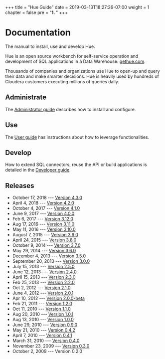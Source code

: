+++
title = "Hue Guide"
date = 2019-03-13T18:27:26-07:00
weight = 1
chapter = false
pre = "<b>1. </b>"
+++

# Documentation

The manual to install, use and develop Hue.

Hue is an open source workbench for self-service operation and development of SQL applications
in a Data Warehouse: [gethue.com](http://gethue.com).

Thousands of companies and organizations use Hue to open-up and query their data and make smarter decisions. Hue is heavily
used by hundreds of Cloudera customers executing millions of queries daily.


Administrate
------------
The [Administrator guide](administrator/index.html) describes how to install and configure.

Use
---
The [User guide](user/index.html) has instructions about how to leverage functionalities.

Develop
-------
How to extend SQL connectors, reuse the API or build applications is detailed in the [Developer guide](developer/index.html).

Releases
--------

* October 17, 2018 --- [Version 4.3.0](releases/release-notes-4.3.0.html)
* April 4, 2018 --- [Version 4.2.0](releases/release-notes-4.2.0.html)
* October 4, 2017 --- [Version 4.1.0](releases/release-notes-4.1.0.html)
* June 9, 2017 --- [Version 4.0.0](releases/release-notes-4.0.0.html)
* Feb 6, 2017 --- [Version 3.12.0](releases/release-notes-3.12.0.html)
* Aug 17, 2016 --- [Version 3.11.0](releases/release-notes-3.11.0.html)
* May 11, 2016 --- [Version 3.10.0](releases/release-notes-3.10.0.html)
* August 7, 2015 --- [Version 3.9.0](releases/release-notes-3.9.0.html)
* April 24, 2015 --- [Version 3.8.0](releases/release-notes-3.8.0.html)
* October 9, 2014 --- [Version 3.7.0](releases/release-notes-3.7.0.html)
* May 29, 2014 --- [Version 3.6.0](releases/release-notes-3.6.0.html)
* December 4, 2013 --- [Version 3.5.0](releases/release-notes-3.5.0.html)
* September 20, 2013 --- [Version 3.0.0](releases/release-notes-3.0.0.html)
* July 15, 2013 --- [Version 2.5.0](releases/release-notes-2.5.0.html)
* June 12, 2013 --- [Version 2.4.0](releases/release-notes-2.4.0.html)
* April 15, 2013 --- [Version 2.3.0](releases/release-notes-2.3.0.html)
* Feb 25, 2013 --- [Version 2.2.0](releases/release-notes-2.2.0.html)
* Oct 2, 2012 --- [Version 2.1.0](releases/release-notes-2.1.0.html)
* June 4, 2012 --- [Version 2.0.1](releases/release-notes-2.0.1.html)
* Apr 10, 2012 --- [Version 2.0.0-beta](releases/release-notes-2.0.0-beta.html)
* Feb 21, 2011 --- [Version 1.2.0](releases/release-notes-1.2.0.html)
* Oct 11, 2010 --- [Version 1.1.0](releases/release-notes-1.1.0.html)
* Aug 20, 2010 --- [Version 1.0.1](releases/release-notes-1.0.1.html)
* Aug 13, 2010 --- [Version 1.0.0](releases/release-notes-1.0.0.html)
* June 29, 2010 --- [Version 0.9.0](releases/release-notes-0.9.0.html)
* May 21, 2010 --- [Version 0.4.2](releases/release-notes-0.4.2.html)
* April 7, 2010 --- [Version 0.4.1](releases/release-notes-0.4.1.html)
* March 31, 2010 --- [Version 0.4.0](releases/release-notes-0.4.0.html)
* November 23, 2009 --- [Version 0.3.0](releases/release-notes-0.3.0.html)
* October 2, 2009 --- Version 0.2.0
